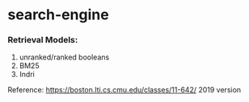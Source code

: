 # search-engine

### Retrieval Models:
1. unranked/ranked booleans 
2. BM25 
3. Indri

Reference: https://boston.lti.cs.cmu.edu/classes/11-642/ 2019 version
